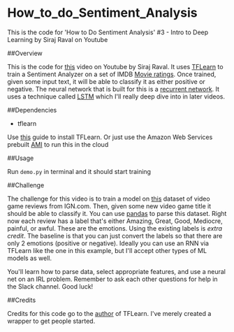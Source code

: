 # How_to_do_Sentiment_Analysis
This is the code for 'How to Do Sentiment Analysis' #3 - Intro to Deep Learning by Siraj Raval on Youtube


##Overview

This is the code for [this](https://youtu.be/si8zZHkufRY) video on Youtube by Siraj Raval. It uses [TFLearn](http://tflearn.org/) to train a Sentiment Analyzer on a set of IMDB [Movie ratings](https://www.kaggle.com/deepmatrix/imdb-5000-movie-dataset). Once trained, given some input text, it will be able to classify it as either positive or negative. The neural network that is built for this is a [recurrent network](https://en.wikipedia.org/wiki/Recurrent_neural_network). It uses a technique called [LSTM](http://colah.github.io/posts/2015-08-Understanding-LSTMs/) which I'll really deep dive into in later videos.

##Dependencies

* tflearn

Use [this](http://tflearn.org/installation/) guide to install TFLearn. Or just use the Amazon Web Services prebuilt [AMI](https://aws.amazon.com/marketplace/pp/B01EYKBEQ0/ref=_ptnr_wp_blog_post) to run this in the cloud


##Usage

Run ``demo.py`` in terminal and it should start training

##Challenge

The challenge for this video is to train a model on [this](https://www.kaggle.com/egrinstein/20-years-of-games) dataset of video game reviews from IGN.com. Then, given some new video game title it should be able to classify it. You can use [pandas](http://pandas.pydata.org/) to parse this dataset. Right now each review has a label that's either Amazing, Great, Good, Mediocre, painful, or awful. These are the emotions. Using the existing labels is *extra credit*. The baseline is that you can just convert the labels so that there are only 2 emotions (positive or negative). Ideally you can use an RNN via TFLearn like the one in this example, but I'll accept other types of ML models as well. 

You'll learn how to parse data, select appropriate features, and use a neural net on an IRL problem. Remember to ask each other questions for help in the Slack channel. Good luck!


##Credits

Credits for this code go to the [author](https://github.com/aymericdamien) of TFLearn. I've merely created a wrapper to get people started.
